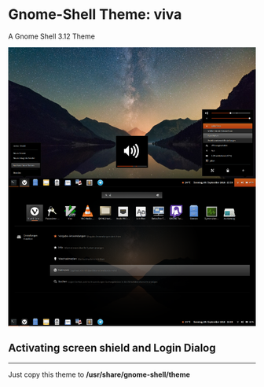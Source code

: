 Gnome-Shell Theme: viva
======================

A Gnome Shell 3.12 Theme

![Preview of the theme](https://github.com/vivaeltopo/gnome-shell-theme-viva/blob/master/Preview.png)

## Activating screen shield and Login Dialog ##
---
Just copy this theme to __/usr/share/gnome-shell/theme__

